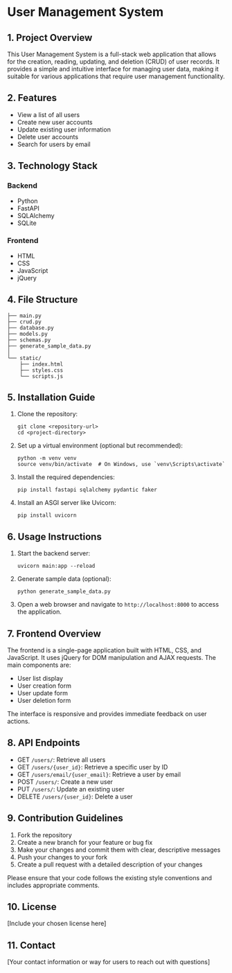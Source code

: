# User Management System

## 1. Project Overview
This User Management System is a full-stack web application that allows for the creation, reading, updating, and deletion (CRUD) of user records. It provides a simple and intuitive interface for managing user data, making it suitable for various applications that require user management functionality.

## 2. Features
- View a list of all users
- Create new user accounts
- Update existing user information
- Delete user accounts
- Search for users by email

## 3. Technology Stack
### Backend
- Python
- FastAPI
- SQLAlchemy
- SQLite

### Frontend
- HTML
- CSS
- JavaScript
- jQuery

## 4. File Structure
```
├── main.py
├── crud.py
├── database.py
├── models.py
├── schemas.py
├── generate_sample_data.py
│
└── static/
    ├── index.html
    ├── styles.css
    └── scripts.js
```

## 5. Installation Guide
1. Clone the repository:
   ```
   git clone <repository-url>
   cd <project-directory>
   ```

2. Set up a virtual environment (optional but recommended):
   ```
   python -m venv venv
   source venv/bin/activate  # On Windows, use `venv\Scripts\activate`
   ```

3. Install the required dependencies:
   ```
   pip install fastapi sqlalchemy pydantic faker
   ```

4. Install an ASGI server like Uvicorn:
   ```
   pip install uvicorn
   ```

## 6. Usage Instructions
1. Start the backend server:
   ```
   uvicorn main:app --reload
   ```

2. Generate sample data (optional):
   ```
   python generate_sample_data.py
   ```

3. Open a web browser and navigate to `http://localhost:8000` to access the application.

## 7. Frontend Overview
The frontend is a single-page application built with HTML, CSS, and JavaScript. It uses jQuery for DOM manipulation and AJAX requests. The main components are:

- User list display
- User creation form
- User update form
- User deletion form

The interface is responsive and provides immediate feedback on user actions.

## 8. API Endpoints
- GET `/users/`: Retrieve all users
- GET `/users/{user_id}`: Retrieve a specific user by ID
- GET `/users/email/{user_email}`: Retrieve a user by email
- POST `/users/`: Create a new user
- PUT `/users/`: Update an existing user
- DELETE `/users/{user_id}`: Delete a user

## 9. Contribution Guidelines
1. Fork the repository
2. Create a new branch for your feature or bug fix
3. Make your changes and commit them with clear, descriptive messages
4. Push your changes to your fork
5. Create a pull request with a detailed description of your changes

Please ensure that your code follows the existing style conventions and includes appropriate comments.

## 10. License
[Include your chosen license here]

## 11. Contact
[Your contact information or way for users to reach out with questions]
